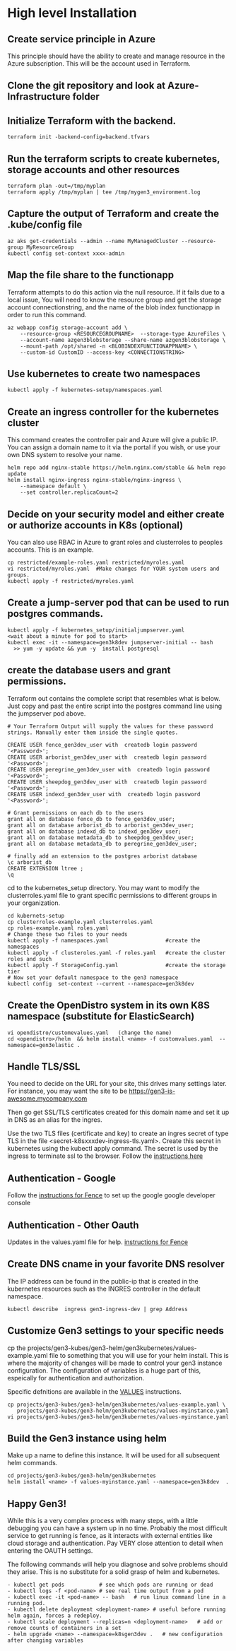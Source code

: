 # High level Installation

## Create service principle in Azure
This principle should have the ability to create and manage resource in the Azure subscription.  This will be the account used in Terraform.

## Clone the git repository and look at Azure-Infrastructure folder
## Initialize Terraform with the backend.
```
terraform init -backend-config=backend.tfvars
```

## Run the terraform scripts to create kubernetes, storage accounts and other resources

```
terraform plan -out=/tmp/myplan
terraform apply /tmp/myplan | tee /tmp/mygen3_environment.log
```

## Capture the output of Terraform and create the .kube/config file

```
az aks get-credentials --admin --name MyManagedCluster --resource-group MyResourceGroup
kubectl config set-context xxxx-admin
```

## Map the file share to the functionapp
Terraform attempts to do this action via the null resource.  If it fails due to a local issue,  You will need to know the resource group and get the storage account connectionstring, and the name of the blob index functionapp in order to run this command.

```
az webapp config storage-account add \
    --resource-group <RESOURCEGROUPNAME>  --storage-type AzureFiles \
    --account-name azgen3blobstorage --share-name azgen3blobstorage \
    --mount-path /opt/shared -n <BLOBINDEXFUNCTIONAPPNAME> \
    --custom-id CustomID --access-key <CONNECTIONSTRING>

```

## Use kubernetes to create two namespaces
```
kubectl apply -f kubernetes-setup/namespaces.yaml
```

## Create an ingress controller for the kubernetes cluster
This command creates the controller pair and Azure will give a public IP.  You can assign a domain name to it via the portal if you wish, or use your own DNS system to resolve your name.

```
helm repo add nginx-stable https://helm.nginx.com/stable && helm repo update
helm install nginx-ingress nginx-stable/nginx-ingress \
    --namespace default \
    --set controller.replicaCount=2
```

## Decide on  your security model and either create or authorize accounts in K8s (optional)
You can also use RBAC in Azure to grant roles and clusterroles to peoples accounts.  This is an example.
```
cp restricted/example-roles.yaml restricted/myroles.yaml
vi restricted/myroles.yaml  #Make changes for YOUR system users and groups.
kubectl apply -f restricted/myroles.yaml
```

## Create a jump-server pod that can be used to run postgres commands.

```
kubectl apply -f kubernetes_setup/initialjumpserver.yaml
<wait about a minute for pod to start>
kubectl exec -it --namespace=gen3k8dev jumpserver-initial -- bash
  >> yum -y update && yum -y  install postgresql
```

## create the database users and grant permissions.
Terraform out contains the complete script that resembles what is below.  Just copy and past the entire script into the postgres command line using the jumpserver pod above.

```
# Your Terraform Output will supply the values for these password strings. Manually enter them inside the single quotes.

CREATE USER fence_gen3dev_user with  createdb login password '<Password>';
CREATE USER arborist_gen3dev_user with  createdb login password '<Password>';
CREATE USER peregrine_gen3dev_user with  createdb login password '<Password>';
CREATE USER sheepdog_gen3dev_user with  createdb login password '<Password>';
CREATE USER indexd_gen3dev_user with  createdb login password '<Password>';

# Grant permissions on each db to the users
grant all on database fence_db to fence_gen3dev_user;
grant all on database arborist_db to arborist_gen3dev_user;
grant all on database indexd_db to indexd_gen3dev_user;
grant all on database metadata_db to sheepdog_gen3dev_user;
grant all on database metadata_db to peregrine_gen3dev_user;

# finally add an extension to the postgres arborist database
\c arborist_db
CREATE EXTENSION ltree ;
\q

```


cd to the kubernetes_setup directory.  You may want to modify the clusterroles.yaml file to grant specific permissions to different groups in your organization.
```
cd kubernets-setup
cp clusterroles-example.yaml clusterroles.yaml
cp roles-example.yaml roles.yaml
# Change these two files to your needs
kubectl apply -f namespaces.yaml                  #create the namespaces
kubectl apply -f clusteroles.yaml -f roles.yaml   #create the cluster roles and such
kubectl apply -f StorageConfig.yaml               #create the storage tier
# Now set your default namespace to the gen3 namespace
kubectl config  set-context --current --namespace=gen3k8dev
```


## Create the OpenDistro system in its own K8S namespace (substitute for ElasticSearch)
```
vi opendistro/customevalues.yaml   (change the name)
cd <opendistro>/helm  && helm install <name> -f customvalues.yaml  --namespace=gen3elastic .
```
## Handle TLS/SSL
You need to decide on the URL for your site, this drives many settings later.  For instance, you may want the site to be https://gen3-is-awesome.mycompany.com

Then go get SSL/TLS certificates created for this domain name and set it up in DNS as an alias for the ingres.

Use the two TLS files (certificate and key) to create an ingres secret of type TLS in the file <secret-k8sxxxdev-ingress-tls.yaml>.  Create this secret in kubernetes using the kubectl apply command.  The secret is used by the ingress to terminate ssl to the browser.
Follow the [instructions here](SSL.md)

## Authentication - Google
Follow the [instructions for Fence](https://github.com/uc-cdis/fence/blob/master/README.md#oidc--oauth2) to set up the google google developer console

## Authentication - Other Oauth
Updates in the values.yaml file for help.
[instructions for Fence](https://github.com/uc-cdis/fence/blob/master/README.md#oidc--oauth2)

## Create DNS cname in your favorite DNS resolver
The IP address can be found in the public-ip that is created in the kubernetes resources such as the INGRES controller in the default namespace.
```
kubectl describe  ingress gen3-ingress-dev | grep Address
```

## Customize Gen3 settings to  your specific needs
cp the projects/gen3-kubes/gen3-helm/gen3kubernetes/values-example.yaml file to something that you will use for your helm install.  This is where the majority of changes will be made to control your gen3 instance configuration.  The configuration of variables is a huge part of this, espeically for authentication and authorization.

Specific defnitions are available in the [VALUES](VALUES.md) instructions.
```
cp projects/gen3-kubes/gen3-helm/gen3kubernetes/values-example.yaml \
   projects/gen3-kubes/gen3-helm/gen3kubernetes/values-myinstance.yaml
vi projects/gen3-kubes/gen3-helm/gen3kubernetes/values-myinstance.yaml
```

## Build the Gen3 instance using helm

Make up a name to define this instance.  It will be used for all subsequent helm commands.
```
cd projects/gen3-kubes/gen3-helm/gen3kubernetes
helm install <name> -f values-myinstance.yaml --namespace=gen3k8dev  .
```

## Happy Gen3!
While this is a very complex process with many steps, with a little debugging you can have a system up in no time.  Probably the most difficult service to get running is fence, as it interacts with external entities like cloud storage and authentication.  Pay VERY close attention to detail when entering the OAUTH settings.

The following commands will help you diagnose and solve problems should they arise.  This is no substitute for a solid grasp of helm and kubernetes.
```
- kubectl get pods           # see which pods are running or dead
- kubectl logs -f <pod-name> # see real time output from a pod
- kubectl exec -it <pod-name> -- bash   # run linux command line in a running pod.
- kubectl delete deployment <deployment-name> # useful before running helm again, forces a redeploy.
- kubectl scale deployment --replicas=n <deployment-name>   # add or remove counts of containers in a set
- helm upgrade <name> --namespace=k8sgen3dev .   # new configuration after changing variables
```
